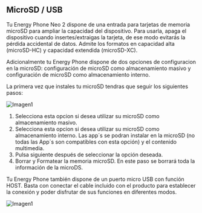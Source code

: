 ## MicroSD \/ USB

Tu Energy Phone Neo 2 dispone de una entrada para tarjetas de memoria microSD para ampliar la capacidad del dispositivo. Para usarla, apaga el dispositivo cuando insertes\/extraigas la tarjeta, de ese modo evitarás la pérdida accidental de datos. Admite los formatos en capacidad alta \(microSD-HC\) y capacidad extendida \(microSD-XC\).

Adicionalmente tu Energy Phone dispone de dos opciones de configuracion en la microSD: configuración de microSD como almacenamiento masivo y configuración de microSD como almacenamiento interno.

La primera vez que instales tu microSD tendras que seguir los siguientes pasos:

![Imagen1](http://static.energysistem.com/images/manuals/42762/57d6cd8fb4882.jpg)

1. Selecciona esta opcion si desea utilizar su microSD como almacenamiento masivo.
2. Selecciona esta opcion si desea utilizar su microSD como almacenamiento interno. Las app´s se podran instalar en la microSD \(no todas las App´s son compatibles con esta opción\) y el contenido multimedia.
3. Pulsa siguiente después de seleccionar la opción deseada.
4. Borrar y Formatear la memoria microSD. En este paso se borrará toda la información de la microDS.

Tu Energy Phone también dispone de un puerto micro USB con función HOST. Basta con conectar el cable incluido con el producto para establecer la conexión y poder disfrutar de sus funciones en diferentes modos.

![Imagen1](http://static.energysistem.com/images/manuals/42762/57cd4c628e1e9.jpg)

